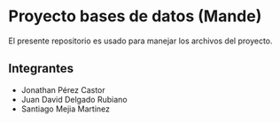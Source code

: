 # Proyecto bases de datos (Mande)

El presente repositorio es usado para manejar los archivos del proyecto.

## Integrantes

- Jonathan Pérez Castor
- Juan David Delgado Rubiano
- Santiago Mejia Martinez
